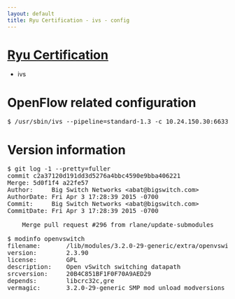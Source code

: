 ```yaml
---
layout: default
title: Ryu Certification - ivs - config
---
```

# [Ryu Certification](http://osrg.github.io/ryu/certification.html)
* ivs

# OpenFlow related configuration
<pre>
$ /usr/sbin/ivs --pipeline=standard-1.3 -c 10.24.150.30:6633 --dpid 0000000000000001 -i eth21 -i eth22 -i eth23
</pre>

# Version information
<pre>
$ git log -1 --pretty=fuller
commit c2a37120d191dd3d5276a4bbc4590e9bba406221
Merge: 5d0f1f4 a22fe57
Author:     Big Switch Networks &lt;abat@bigswitch.com&gt;
AuthorDate: Fri Apr 3 17:28:39 2015 -0700
Commit:     Big Switch Networks &lt;abat@bigswitch.com&gt;
CommitDate: Fri Apr 3 17:28:39 2015 -0700

    Merge pull request #296 from rlane/update-submodules

$ modinfo openvswitch
filename:       /lib/modules/3.2.0-29-generic/extra/openvswitch.ko
version:        2.3.90
license:        GPL
description:    Open vSwitch switching datapath
srcversion:     20B4C851BF1F0F70A9AED29
depends:        libcrc32c,gre
vermagic:       3.2.0-29-generic SMP mod_unload modversions 
</pre>
